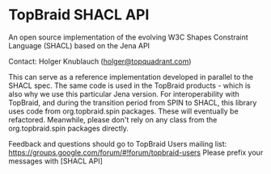 # TopBraid SHACL API

An open source implementation of the evolving W3C Shapes Constraint Language (SHACL) based on the Jena API

Contact: Holger Knublauch (holger@topquadrant.com)

This can serve as a reference implementation developed in parallel to the SHACL spec.
The same code is used in the TopBraid products - which is also why we use this particular Jena version.
For interoperability with TopBraid, and during the transition period from SPIN to SHACL, this library
uses code from org.topbraid.spin packages. These will eventually be refactored. Meanwhile, please don't
rely on any class from the org.topbraid.spin packages directly. 

Feedback and questions should go to TopBraid Users mailing list:
https://groups.google.com/forum/#!forum/topbraid-users
Please prefix your messages with [SHACL API]
